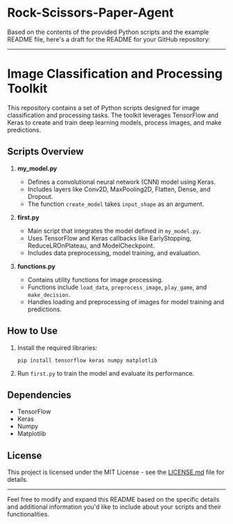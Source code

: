 # Rock-Scissors-Paper-Agent

Based on the contents of the provided Python scripts and the example README file, here's a draft for the README for your GitHub repository:

---

# Image Classification and Processing Toolkit

This repository contains a set of Python scripts designed for image classification and processing tasks. The toolkit leverages TensorFlow and Keras to create and train deep learning models, process images, and make predictions.

## Scripts Overview

1. **my_model.py**
   - Defines a convolutional neural network (CNN) model using Keras.
   - Includes layers like Conv2D, MaxPooling2D, Flatten, Dense, and Dropout.
   - The function `create_model` takes `input_shape` as an argument.

2. **first.py**
   - Main script that integrates the model defined in `my_model.py`.
   - Uses TensorFlow and Keras callbacks like EarlyStopping, ReduceLROnPlateau, and ModelCheckpoint.
   - Includes data preprocessing, model training, and evaluation.

3. **functions.py**
   - Contains utility functions for image processing.
   - Functions include `load_data`, `preprocess_image`, `play_game`, and `make_decision`.
   - Handles loading and preprocessing of images for model training and predictions.

## How to Use

1. Install the required libraries:
   ```
   pip install tensorflow keras numpy matplotlib
   ```

2. Run `first.py` to train the model and evaluate its performance.

## Dependencies

- TensorFlow
- Keras
- Numpy
- Matplotlib

## License

This project is licensed under the MIT License - see the [LICENSE.md](LICENSE.md) file for details.

---

Feel free to modify and expand this README based on the specific details and additional information you'd like to include about your scripts and their functionalities.
